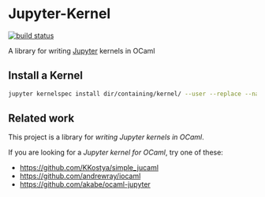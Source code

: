 # Jupyter-Kernel

[![build status](https://travis-ci.org/ocaml-jupyter/jupyter-kernel.svg?branch=master)](https://travis-ci.org/ocaml-jupyter/jupyter-kernel)

A library for writing [Jupyter](https://jupyter.org) kernels in OCaml

## Install a Kernel

```sh
jupyter kernelspec install dir/containing/kernel/ --user --replace --name=<name>
```

## Related work

This project is a library for *writing Jupyter kernels in OCaml*.

If you are looking for a *Jupyter kernel for OCaml*, try one of these:
- https://github.com/KKostya/simple_jucaml
- https://github.com/andrewray/iocaml
- https://github.com/akabe/ocaml-jupyter
